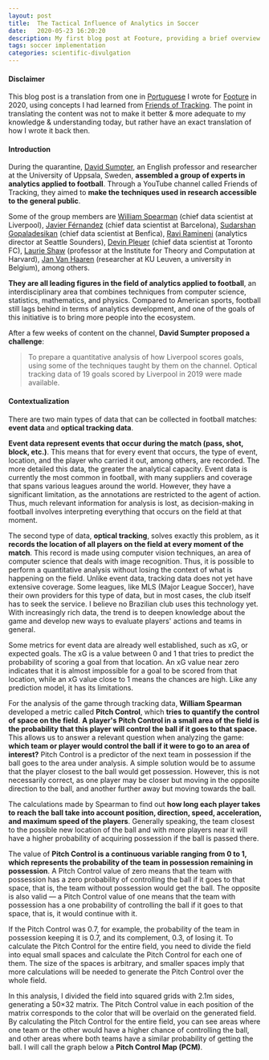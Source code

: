```yaml
---
layout: post
title:  The Tactical Influence of Analytics in Soccer
date:   2020-05-23 16:20:20
description: My first blog post at Footure, providing a brief overview of the current landscape in Soccer Analytics (this was completely new in Brazil at the time) & arguing about the tactical influence metrics such as Pitch Control can have in games.
tags: soccer implementation
categories: scientific-divulgation
---
```


<h4>Disclaimer</h4>

This blog post is a translation from one in <a href="https://footure.com.br/analytics-friends-of-tracking-liverpool-neuer/">Portuguese</a> I wrote for 
<a href="https://footure.com.br/">Footure</a> in 2020, using concepts I had learned from <a href="https://www.youtube.com/@friendsoftracking755">Friends of Tracking</a>. 
The point in translating the content was not to make it better & more adequate to my knowledge & understanding today, but rather have an exact translation of 
how I wrote it back then.

<h4>Introduction</h4>

During the quarantine, <a href="https://twitter.com/Soccermatics">David Sumpter</a>, an English professor and researcher at the 
University of Uppsala, Sweden, <strong>assembled a group of experts in analytics applied to football</strong>. 
Through a YouTube channel called Friends of Tracking, they aimed to <strong>make the techniques used in research accessible to the general public</strong>.

Some of the group members are <a href="https://twitter.com/the_spearman">William Spearman</a> (chief data scientist at Liverpool), 
<a href="https://twitter.com/JaviOnData">Javier Férnandez</a> (chief data scientist at Barcelona), 
<a href="https://twitter.com/suds_g">Sudarshan Gopaladesikan</a> (chief data scientist at Benfica), 
<a href="https://twitter.com/analyseFooty">Ravi Ramineni</a> (analytics director at Seattle Sounders), 
<a href="https://twitter.com/devinpleuler">Devin Pleuer</a> (chief data scientist at Toronto FC), 
<a href="https://twitter.com/EightyFivePoint">Laurie Shaw</a> (professor at the Institute for Theory and Computation at Harvard), 
<a href="https://twitter.com/JanVanHaaren">Jan Van Haaren</a> (researcher at KU Leuven, a university in Belgium), among others.

<strong>They are all leading figures in the field of analytics applied to football</strong>, an interdisciplinary area that combines techniques from computer science, 
statistics, mathematics, and physics. Compared to American sports, football still lags behind in terms of analytics development, and one of the goals 
of this initiative is to bring more people into the ecosystem.

After a few weeks of content on the channel, <strong>David Sumpter proposed a challenge</strong>: 

<blockquote>
    To prepare a quantitative analysis of how Liverpool scores goals, using some of the techniques taught by them on the channel. Optical tracking data of 19 goals scored by Liverpool in 2019 were made available.
</blockquote>

<h4>Contextualization</h4>

There are two main types of data that can be collected in football matches: <strong>event data</strong> and <strong>optical tracking data</strong>.

<strong>Event data represent events that occur during the match (pass, shot, block, etc.)</strong>. This means that for every event that occurs, the type of event, location, 
and the player who carried it out, among others, are recorded. The more detailed this data, the greater the analytical capacity. Event data is currently the 
most common in football, with many suppliers and coverage that spans various leagues around the world. However, they have a significant limitation, as the 
annotations are restricted to the agent of action. Thus, much relevant information for analysis is lost, as decision-making in football involves interpreting 
everything that occurs on the field at that moment.

The second type of data, <strong>optical tracking</strong>, solves exactly this problem, as it <strong>records the location of all players on the field at every moment of the match</strong>. 
This record is made using computer vision techniques, an area of computer science that deals with image recognition. Thus, it is possible to perform a 
quantitative analysis without losing the context of what is happening on the field. Unlike event data, tracking data does not yet have extensive coverage. 
Some leagues, like MLS (Major League Soccer), have their own providers for this type of data, but in most cases, the club itself has to seek the service. 
I believe no Brazilian club uses this technology yet. With increasingly rich data, the trend is to deepen knowledge about the game and develop new ways to 
evaluate players' actions and teams in general.

Some metrics for event data are already well established, such as xG, or expected goals. The xG is a value between 0 and 1 that tries to predict the probability 
of scoring a goal from that location. An xG value near zero indicates that it is almost impossible for a goal to be scored from that location, while an xG value 
close to 1 means the chances are high. Like any prediction model, it has its limitations.

For the analysis of the game through tracking data, <strong>William Spearman</strong> developed a metric called <strong>Pitch Control</strong>, which <strong>tries to quantify the control of space 
on the field</strong>. <strong>A player's Pitch Control in a small area of the field is the probability that this player will control the ball if it goes to that space.</strong> 
This allows us to answer a relevant question when analyzing the game: <strong>which team or player would control the ball if it were to go to an area of interest?</strong> 
Pitch Control is a predictor of the next team in possession if the ball goes to the area under analysis. A simple solution would be to assume that the 
player closest to the ball would get possession. However, this is not necessarily correct, as one player may be closer but moving in the opposite direction 
to the ball, and another further away but moving towards the ball.

The calculations made by Spearman to find out <strong>how long each player takes to reach the ball take into account position, direction, speed, acceleration, 
and maximum speed of the players</strong>. Generally speaking, the team closest to the possible new location of the ball and with more players near it will have 
a higher probability of acquiring possession if the ball is passed there.

The value of <strong>Pitch Control is a continuous variable ranging from 0 to 1, which represents the probability of the team in possession remaining in possession</strong>. 
A Pitch Control value of zero means that the team with possession has a zero probability of controlling the ball if it goes to that space, that is, the team 
without possession would get the ball. The opposite is also valid — a Pitch Control value of one means that the team with possession has a one probability of 
controlling the ball if it goes to that space, that is, it would continue with it.

If the Pitch Control was 0.7, for example, the probability of the team in possession keeping it is 0.7, and its complement, 0.3, of losing it. To calculate 
the Pitch Control for the entire field, you need to divide the field into equal small spaces and calculate the Pitch Control for each one of them. The size 
of the spaces is arbitrary, and smaller spaces imply that more calculations will be needed to generate the Pitch Control over the whole field.

In this analysis, I divided the field into squared grids with 2.1m sides, generating a 50×32 matrix. The Pitch Control value in each position of the matrix 
corresponds to the color that will be overlaid on the generated field. By calculating the Pitch Control for the entire field, you can see areas where one 
team or the other would have a higher chance of controlling the ball, and other areas where both teams have a similar probability of getting the ball. I 
will call the graph below a <strong>Pitch Control Map (PCM)</strong>.

